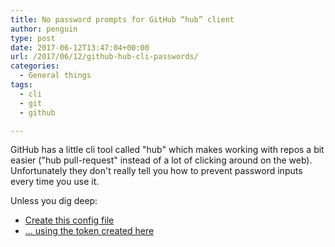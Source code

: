 ```yaml
---
title: No password prompts for GitHub “hub” client
author: penguin
type: post
date: 2017-06-12T13:47:04+00:00
url: /2017/06/12/github-hub-cli-passwords/
categories:
  - General things
tags:
  - cli
  - git
  - github

---
```

GitHub has a little cli tool called "hub" which makes working with repos a bit easier ("hub pull-request" instead of a lot of clicking around on the web). Unfortunately they don't really tell you how to prevent password inputs every time you use it.

Unless you dig deep:

  * [Create this config file][1]
  * [... using the token created here][2]

 [1]: https://github.com/github/hub/issues/978#issuecomment-131894148
 [2]: https://help.github.com/articles/creating-a-personal-access-token-for-the-command-line/